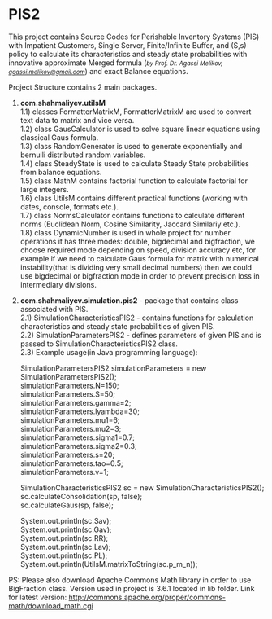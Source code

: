 # PIS2
This project contains Source Codes for Perishable Inventory Systems (PIS) with Impatient Customers, Single Server, Finite/Infinite Buffer, and (S,s) policy to calculate its characteristics and steady state probabilities with innovative approximate Merged formula (<small><i>by Prof. Dr. Agassi Melikov, agassi.melikov@gmail.com</i></small>) and exact Balance equations.

Project Structure contains 2 main packages.

1) <b>com.shahmaliyev.utilsM</b>    
  1.1) classes FormatterMatrixM, FormatterMatrixM are used to convert text data to matrix and vice versa.  
  1.2) class GausCalculator is used to solve square linear equations using classical Gaus formula.  
  1.3) class RandomGenerator is used to generate exponentially and bernulli distributed random variables.  
  1.4) class SteadyState is used to calculate Steady State probabilities from balance equations.  
  1.5) class MathM contains factorial function to calculate factorial for large integers.  
  1.6) class UtilsM contains different practical functions (working with dates, console, formats etc.).  
  1.7) class NormsCalculator contains functions to calculate different norms (Euclidean Norm, Cosine Similarity, Jaccard Similariy etc.).  
  1.8) class DynamicNumber is used in whole project for number operations it has three modes: double, bigdecimal and bigfraction, we choose required mode depending on speed, division accuracy etc, for example if we need to calculate Gaus formula for matrix with numerical instability(that is dividing very small decimal numbers) then we could use bigdecimal or bigfraction mode in order to prevent precision loss in intermediary divisions.  
  
2) <b>com.shahmaliyev.simulation.pis2</b> - package that contains class associated with PIS.  
  2.1) SimulationCharacteristicsPIS2 - contains functions for calculation characteristics and steady state probabilities of given PIS.  
  2.2) SimulationParametersPIS2 - defines parameters of given PIS and is passed to SimulationCharacteristicsPIS2 class.  
  2.3) Example usage(in Java programming language):   
  
      SimulationParametersPIS2 simulationParameters = new SimulationParametersPIS2();         
      simulationParameters.N=150;  
      simulationParameters.S=50;  
      simulationParameters.gamma=2;  
      simulationParameters.lyambda=30;  
      simulationParameters.mu1=6;  
      simulationParameters.mu2=3;  
      simulationParameters.sigma1=0.7;  
      simulationParameters.sigma2=0.3;  
      simulationParameters.s=20;  
      simulationParameters.tao=0.5;  
      simulationParameters.v=1;  
      
      SimulationCharacteristicsPIS2 sc = new SimulationCharacteristicsPIS2();  
      sc.calculateConsolidation(sp, false);  
      sc.calculateGaus(sp, false);  
      
      System.out.println(sc.Sav);  
      System.out.println(sc.Gav);  
      System.out.println(sc.RR);  
      System.out.println(sc.Lav);  
      System.out.println(sc.PL);  
      System.out.println(UtilsM.matrixToString(sc.p_m_n));     
      
     
 PS: Please also download Apache Commons Math library in order to use BigFraction class. Version used in project is 3.6.1 located in lib folder. Link for latest version: http://commons.apache.org/proper/commons-math/download_math.cgi
  

